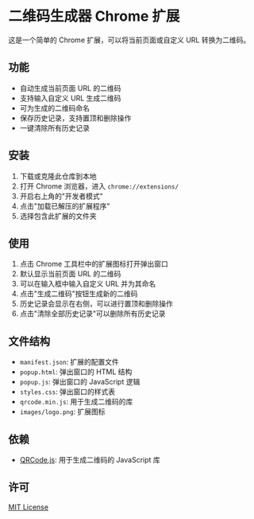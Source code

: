 # 二维码生成器 Chrome 扩展

这是一个简单的 Chrome 扩展，可以将当前页面或自定义 URL 转换为二维码。

## 功能

- 自动生成当前页面 URL 的二维码
- 支持输入自定义 URL 生成二维码
- 可为生成的二维码命名
- 保存历史记录，支持置顶和删除操作
- 一键清除所有历史记录

## 安装

1. 下载或克隆此仓库到本地
2. 打开 Chrome 浏览器，进入 `chrome://extensions/`
3. 开启右上角的"开发者模式"
4. 点击"加载已解压的扩展程序"
5. 选择包含此扩展的文件夹

## 使用

1. 点击 Chrome 工具栏中的扩展图标打开弹出窗口
2. 默认显示当前页面 URL 的二维码
3. 可以在输入框中输入自定义 URL 并为其命名
4. 点击"生成二维码"按钮生成新的二维码
5. 历史记录会显示在右侧，可以进行置顶和删除操作
6. 点击"清除全部历史记录"可以删除所有历史记录

## 文件结构

- `manifest.json`: 扩展的配置文件
- `popup.html`: 弹出窗口的 HTML 结构
- `popup.js`: 弹出窗口的 JavaScript 逻辑
- `styles.css`: 弹出窗口的样式表
- `qrcode.min.js`: 用于生成二维码的库
- `images/logo.png`: 扩展图标

## 依赖

- [QRCode.js](https://github.com/davidshimjs/qrcodejs): 用于生成二维码的 JavaScript 库

## 许可

[MIT License](LICENSE)
